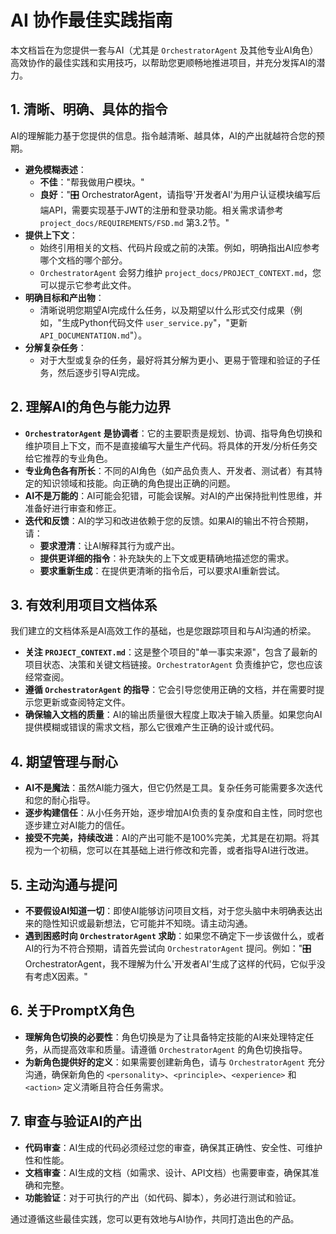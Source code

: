 # **AI 协作最佳实践指南**

本文档旨在为您提供一套与AI（尤其是 `OrchestratorAgent` 及其他专业AI角色）高效协作的最佳实践和实用技巧，以帮助您更顺畅地推进项目，并充分发挥AI的潜力。

## **1. 清晰、明确、具体的指令**

AI的理解能力基于您提供的信息。指令越清晰、越具体，AI的产出就越符合您的预期。

*   **避免模糊表述**：
    *   **不佳**："帮我做用户模块。"
    *   **良好**："🎛️ OrchestratorAgent，请指导'开发者AI'为用户认证模块编写后端API，需要实现基于JWT的注册和登录功能。相关需求请参考 `project_docs/REQUIREMENTS/FSD.md` 第3.2节。"
*   **提供上下文**：
    *   始终引用相关的文档、代码片段或之前的决策。例如，明确指出AI应参考哪个文档的哪个部分。
    *   `OrchestratorAgent` 会努力维护 `project_docs/PROJECT_CONTEXT.md`，您可以提示它参考此文件。
*   **明确目标和产出物**：
    *   清晰说明您期望AI完成什么任务，以及期望以什么形式交付成果（例如，"生成Python代码文件 `user_service.py`"，"更新 `API_DOCUMENTATION.md`"）。
*   **分解复杂任务**：
    *   对于大型或复杂的任务，最好将其分解为更小、更易于管理和验证的子任务，然后逐步引导AI完成。

## **2. 理解AI的角色与能力边界**

*   **`OrchestratorAgent` 是协调者**：它的主要职责是规划、协调、指导角色切换和维护项目上下文，而不是直接编写大量生产代码。将具体的开发/分析任务交给它推荐的专业角色。
*   **专业角色各有所长**：不同的AI角色（如产品负责人、开发者、测试者）有其特定的知识领域和技能。向正确的角色提出正确的问题。
*   **AI不是万能的**：AI可能会犯错，可能会误解。对AI的产出保持批判性思维，并准备好进行审查和修正。
*   **迭代和反馈**：AI的学习和改进依赖于您的反馈。如果AI的输出不符合预期，请：
    *   **要求澄清**：让AI解释其行为或产出。
    *   **提供更详细的指令**：补充缺失的上下文或更精确地描述您的需求。
    *   **要求重新生成**：在提供更清晰的指令后，可以要求AI重新尝试。

## **3. 有效利用项目文档体系**

我们建立的文档体系是AI高效工作的基础，也是您跟踪项目和与AI沟通的桥梁。

*   **关注 `PROJECT_CONTEXT.md`**：这是整个项目的"单一事实来源"，包含了最新的项目状态、决策和关键文档链接。`OrchestratorAgent` 负责维护它，您也应该经常查阅。
*   **遵循 `OrchestratorAgent` 的指导**：它会引导您使用正确的文档，并在需要时提示您更新或查阅特定文件。
*   **确保输入文档的质量**：AI的输出质量很大程度上取决于输入质量。如果您向AI提供模糊或错误的需求文档，那么它很难产生正确的设计或代码。

## **4. 期望管理与耐心**

*   **AI不是魔法**：虽然AI能力强大，但它仍然是工具。复杂任务可能需要多次迭代和您的耐心指导。
*   **逐步构建信任**：从小任务开始，逐步增加AI负责的复杂度和自主性，同时您也逐步建立对AI能力的信任。
*   **接受不完美，持续改进**：AI的产出可能不是100%完美，尤其是在初期。将其视为一个初稿，您可以在其基础上进行修改和完善，或者指导AI进行改进。

## **5. 主动沟通与提问**

*   **不要假设AI知道一切**：即使AI能够访问项目文档，对于您头脑中未明确表达出来的隐性知识或最新想法，它可能并不知晓。请主动沟通。
*   **遇到困惑时向 `OrchestratorAgent` 求助**：如果您不确定下一步该做什么，或者AI的行为不符合预期，请首先尝试向 `OrchestratorAgent` 提问。例如："🎛️ OrchestratorAgent，我不理解为什么'开发者AI'生成了这样的代码，它似乎没有考虑X因素。"

## **6. 关于PromptX角色**

*   **理解角色切换的必要性**：角色切换是为了让具备特定技能的AI来处理特定任务，从而提高效率和质量。请遵循 `OrchestratorAgent` 的角色切换指导。
*   **为新角色提供好的定义**：如果需要创建新角色，请与 `OrchestratorAgent` 充分沟通，确保新角色的 `<personality>`、`<principle>`、`<experience>` 和 `<action>` 定义清晰且符合任务需求。

## **7. 审查与验证AI的产出**

*   **代码审查**：AI生成的代码必须经过您的审查，确保其正确性、安全性、可维护性和性能。
*   **文档审查**：AI生成的文档（如需求、设计、API文档）也需要审查，确保其准确和完整。
*   **功能验证**：对于可执行的产出（如代码、脚本），务必进行测试和验证。

通过遵循这些最佳实践，您可以更有效地与AI协作，共同打造出色的产品。 